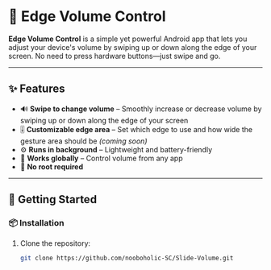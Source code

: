 # 📱 Edge Volume Control

**Edge Volume Control** is a simple yet powerful Android app that lets you adjust your device's volume by swiping up or down along the edge of your screen. No need to press hardware buttons—just swipe and go.

---

## ✨ Features

- 🔊 **Swipe to change volume** – Smoothly increase or decrease volume by swiping up or down along the edge of your screen
- 🎚️ **Customizable edge area** – Set which edge to use and how wide the gesture area should be *(coming soon)*
- ⚙️ **Runs in background** – Lightweight and battery-friendly
- 📶 **Works globally** – Control volume from any app
- 🚫 **No root required**

---

## 🚀 Getting Started

### 📦 Installation

1. Clone the repository:
   ```bash
   git clone https://github.com/nooboholic-SC/Slide-Volume.git
